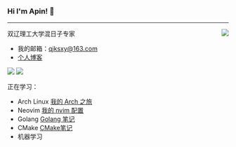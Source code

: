 ### Hi I'm Apin! 👋

---

<img align="right" src="https://github-readme-stats.vercel.app/api?username=qjksxy&show_icons=true&icon_color=CE1D2D&text_color=718096&bg_color=ffffff&hide_title=true&theme=buefy"/>

双辽理工大学混日子专家

- 我的邮箱：qjksxy@163.com
- [个人博客](https://qjksxy.github.io/)

![](https://img.shields.io/badge/Age-22-orange) [![](https://img.shields.io/badge/%E5%9B%B4%E6%A3%8B-8K-success)](https://www.101weiqi.com/u/piner/)

正在学习：
- Arch Linux [我的 Arch 之旅](https://pinqing.notion.site/Arch-45608fa1f1b74276bb32faff54257622)
- Neovim [我的 nvim 配置](https://github.com/qjksxy/nvim)
- Golang [Golang 笔记](https://pinqing.notion.site/Golang-e6688c37a933408ab9eb14b50f33ce1f)
- CMake [CMake笔记](https://pinqing.notion.site/CMake-4523d061b0274f6cab9c5a395315f8ba)
- 机器学习

<!--
**qjksxy/qjksxy** is a ✨ _special_ ✨ repository because its `README.md` (this file) appears on your GitHub profile.

Here are some ideas to get you started:

- 🔭 I’m currently working on ...
- 🌱 I’m currently learning ...
- 👯 I’m looking to collaborate on ...
- 🤔 I’m looking for help with ...
- 💬 Ask me about ...
- 📫 How to reach me: ...
- 😄 Pronouns: ...
- ⚡ Fun fact: ...
-->
